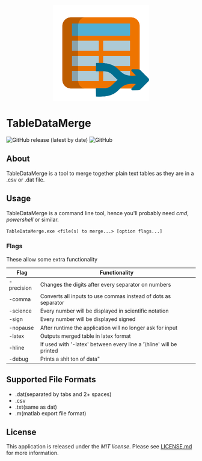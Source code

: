 <p align="center">
    <img src="icon/icon.svg" width="256"/>
</p>

# TableDataMerge
![GitHub release (latest by date)](https://img.shields.io/github/v/release/derPiepmatz/TableDataMerge)
![GitHub](https://img.shields.io/github/license/derPiepmatz/TableDataMerge)

## About
TableDataMerge is a tool to merge together plain text tables as they are in a
.csv or .dat file.

## Usage
TableDataMerge is a command line tool, hence you'll probably need *cmd*,
*powershell* or similar.

```
TableDataMerge.exe <file(s) to merge...> [option flags...]
```

### Flags
These allow some extra functionality

Flag | Functionality
-----| -------------
-precision <digits after seperator> | Changes the digits after every separator on numbers
-comma | Converts all inputs to use commas instead of dots as separator
-science | Every number will be displayed in scientific notation
-sign | Every number will be displayed signed
-nopause | After runtime the application will no longer ask for input
-latex | Outputs merged table in latex format
-hline | If used with '-latex' between every line a '\hline' will be printed
-debug | Prints a shit ton of data"

## Supported File Formats
- .dat(separated by tabs and 2+ spaces)
- .csv
- .txt(same as dat)
- .m(matlab export file format)

## License
This application is released under the *MIT license*.
Please see [LICENSE.md](LICENSE.md) for more information.